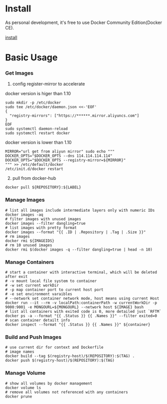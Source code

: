 # Install

As personal development, it's free to use Docker Community Edition(Docker CE).

[install](https://docs.docker.com/engine/installation/linux/ubuntu/)

# Basic Usage

### Get Images

1. config register-mirror to accelerate

docker version is higer than 1.10

```shell
sudo mkdir -p /etc/docker
sudo tee /etc/docker/daemon.json <<-'EOF'
{
  "registry-mirrors": ["https://******.mirror.aliyuncs.com"]
}
EOF
sudo systemctl daemon-reload
sudo systemctl restart docker
```

docker version is lower than 1.10

```shell
MIRROR="url get from aliyun mirror" sudo echo """
DOCKER_OPTS="$DOCKER_OPTS --dns 114.114.114.114"
DOCKER_OPTS="$DOCKER_OPTS --registry-mirror=${MIRROR}"
""" >> /etc/default/docker
/etc/init.d/docker restart
```

2. pull from docker-hub

```shell
docker pull ${REPOSITORY}:${LABEL}
```

### Manage Images

```shell
# list all images include intermediate layers only with numeric IDs
docker images -aq
# filter images with unused images
docker images --filter dangling=true
# list images with pretty format
docker images --format "{{ .ID | .Repository | .Tag | .Size }}"
# rm images
docker rmi ${IMAGEIDS}
# rm 10 unused images
docker rmi $(docker images -q --filter dangling=true | head -n 10)
```

### Manage Containers

```shell
# start a container with interactive terminal, which will be deleted after exit 
# -v mount local file system to container
# -w set current workDir
# -p map container port to current host port
# -e set environment varaibles
# --network set container network mode, host means using current Host
docker run --it --rm -v localPath:containerPath -w currentWorkDir -p 9000:9001 -e MONGOURL=${MONGOURL} --network host ${IMAGE} bash
# list all containers with exited code is 0, more detailed just `RFTM`
docker ps -a --format "{{ .Status }} {{ .Names }}" --filter exited=0
# scan container detailt info
docker inspect --format "{{ .Status }} {{ .Names }}" ${container}
```

### Build and Push Images

```shell
# use current dir for context and Dockerfile
# image names
docker build --tag $(registry-host)/$(REPOSITORY):$(TAG) .
docker push $(registry-host)/$(REPOSITORY):$(TAG)
```

### Manage Volume

```shell
# show all volumes by docker management
docker volume ls
# remove all volumes not referenced with any containers
docker prune
```
